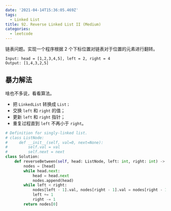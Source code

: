 ```yaml
---
date: '2021-04-14T15:36:05.469Z'
tags:
  - Linked List
title: 92. Reverse Linked List II (Medium)
categories:
  - leetcode
---
```


链表问题。实现一个程序根据 2 个下标位置对链表对于位置的元素进行翻转。

```
Input: head = [1,2,3,4,5], left = 2, right = 4
Output: [1,4,3,2,5]
```

<!-- more -->

## 暴力解法

啥也不多说，看看算法。

- 把 `LinkedList` 转换成 `List；`
- 交换 `left` 和 `right` 的值；
- 更新 `left` 和 `right` 指针；
- 重复过程直到 `left` 不再小于 `right`。

```python
# Definition for singly-linked list.
# class ListNode:
#     def __init__(self, val=0, next=None):
#         self.val = val
#         self.next = next
class Solution:
    def reverseBetween(self, head: ListNode, left: int, right: int) -> ListNode:
        nodes = [head]
        while head.next:
            head = head.next
            nodes.append(head)
        while left < right:
            nodes[left - 1].val, nodes[right - 1].val = nodes[right - 1].val, nodes[left - 1].val
            left += 1
            right -= 1
        return nodes[0]
```

